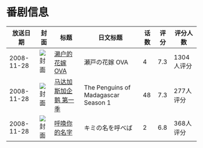 # 番剧信息

|放送日期|封面|标题|日文标题|话数|评分|评分人数|
|---|---|---|---|---|---|---|
|2008-11-28|![封面](https://lain.bgm.tv/pic/cover/c/bb/07/3070_FShCM.jpg)|[濑户的花嫁 OVA](https://bangumi.tv/subject/3070)|瀬戸の花嫁 OVA|4|7.3|1304人评分|
|2008-11-28|![封面](https://lain.bgm.tv/pic/cover/c/34/ac/46742_MwGwk.jpg)|[马达加斯加企鹅 第一季](https://bangumi.tv/subject/46742)|The Penguins of Madagascar Season 1|48|7.3|277人评分|
|2008-11-28|![封面](https://bangumi.tv/img/no_icon_subject.png)|[呼唤你的名字](https://bangumi.tv/subject/53669)|キミの名を呼べば|2|6.8|368人评分|
